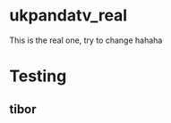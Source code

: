 # ukpandatv_real
This is the real one, try to change hahaha


<html>
  <body>
    <h1>Testing</h1>
    <h2>tibor</h2>
    
  </body>
  </html>
